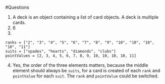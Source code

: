 #Questions

1. A deck is an object containing a list of card objects. A deck is multiple cards.
2. 6
3.
```
ranks = ["2", "3", "4", "5", "6", "7", "8", "9", "10", "10", "10", "10", "11"]
suits = ["spades", "hearts", "diamonds", "clubs"]
pointValues = [2, 3, 4, 5, 6, 7, 8, 9, 10, 10, 10, 10, 11]
```
4. Yes, the order of the three elements matters, because the middle element should always be `suits`, for a card is created of each `rank` and `pointValue` for each `suit`. The `rank` and `pointValue` could be switched.
